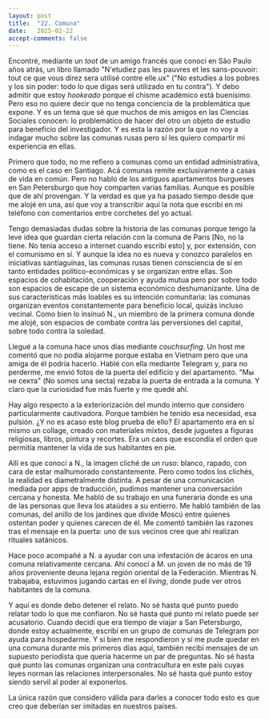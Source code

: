 ```yaml
---
layout: post
title:  "22. Comuna"
date:   2025-02-22
accept-comments: false
---
```

Encontré, mediante un *toot* de un amigo francés que conocí en São Paulo años atrás, un libro llamado "N'etudiez pas les pauvres et les sans-pouvoir: tout ce que vous direz sera utilisé contre elle.ux" ("No estudies a los pobres y los sin poder: todo lo que digas será utilizado en tu contra"). Y debo admitir que estoy *hookeado* porque el chisme académico está buenísimo. Pero eso no quiere decir que no tenga conciencia de la problemática que expone. Y es un tema que sé que muchos de mis amigos en las Ciencias Sociales conocen: lo problemático de hacer del otro un objeto de estudio para beneficio del investigador. Y es esta la razón por la que no voy a indagar mucho sobre las comunas rusas pero sí les quiero compartir mi experiencia en ellas.

Primero que todo, no me refiero a comunas como un entidad administrativa, como es el caso en Santiago. Acá comunas remite exclusivamente a casas de vida en común. Pero no hablo de los antiguos apartamentos burgueses en San Petersburgo que hoy comparten varias familias. Aunque es posible que de ahí provengan. Y la verdad es que ya ha pasado tiempo desde que me alojé en una, así que voy a transcribir aquí la nota que escribí en mi teléfono con comentarios entre corchetes del yo actual.

Tengo demasiadas dudas sobre la historia de las comunas porque tengo la leve idea que guardan cierta relación con la comuna de Paris [No, no la tiene. No tenía acceso a internet cuando escribí esto] y, por extensión, con el comunismo en sí. Y aunque la idea no es nueva y conozco paralelos en iniciativas santiaguinas, las comunas rusas tienen consciencia de sí en tanto entidades político-económicas y se organizan entre ellas. Son espacios de cohabitación, cooperación y ayuda mutua pero por sobre todo son espacios de escape de un sistema económico deshumanizante. Una de sus características más loables es su intención comunitaria: las comunas organizan eventos constantemente para beneficio local, quizás incluso vecinal. Como bien lo insinuó N., un miembro de la primera comuna donde me alojé, son espacios de combate contra las perversiones del capital, sobre todo contra la soledad.

Llegué a la comuna hace unos días mediante *couchsurfing*. Un host me comentó que no podía alojarme porque estaba en Vietnam pero que una amiga de él podría hacerlo. Hablé con ella mediante Telegram y, para no perderme, me envió fotos de la puerta del edificio y del apartamento. "Мы не секта" (No somos una secta) rezaba la puerta de entrada a la comuna. Y claro que la curiosidad fue más fuerte y me quedé ahí.

Hay algo respecto a la exteriorización del mundo interno que considero particularmente cautivadora. Porque también he tenido esa necesidad, esa pulsión. ¿Y no es acaso este blog prueba de ello? El apartamento era en sí mismo un collage, creado con materiales mixtos, desde juguetes a figuras religiosas, libros, pintura y recortes. Era un caos que escondía el  orden que permitía mantener la vida de sus habitantes en pie.

Allí es que conocí a N., la imagen cliché de un ruso: blanco, rapado, con cara de estar malhumorado constantemente. Pero como todos los clichés, la realidad es diametralmente distinta. A pesar de una comunicación mediada por apps de traducción, pudimos mantener una conversación cercana y honesta. Me habló de su trabajo en una funeraria donde es una de las personas que lleva los ataúdes a su entierro. Me habló también de las comunas, del anillo de los jardines que divide Moscú entre quienes ostentan poder y quienes carecen de él. Me comentó también las razones tras el mensaje en la puerta: uno de sus vecinos cree que ahí realizan rituales satánicos.

Hace poco acompañé a N. a ayudar con una infestación de ácaros en una comuna relativamente cercana. Ahí conocí a M. un joven de no más de 19 años proveniente deuna lejana región oriental de la Federación. Mientras N. trabajaba, estuvimos jugando cartas en el *living*, donde pude ver otros habitantes de la comuna.

Y aquí es donde debo detener el relato. No sé hasta qué punto puedo relatar todo lo que me confiaron. No sé hasta qué punto mi relato puede ser acusatorio. Cuando decidí que era tiempo de viajar a San Petersburgo, donde estoy actualmente, escribí en un grupo de comunas de Telegram por ayuda para hospedarme. Y si bien me respondieron y sí me pude quedar en una comuna durante mis primeros días aquí, también recibí mensajes de un supuesto periodista que quería hacerme un par de preguntas. No sé hasta qué punto las comunas organizan una contracultura en este país cuyas leyes norman las relaciones interpersonales. No sé hasta qué punto estoy siendo servil al poder al exponerlos.

La única razón que considero válida para darles a conocer todo esto es que creo que deberían ser imitadas en nuestros países.
